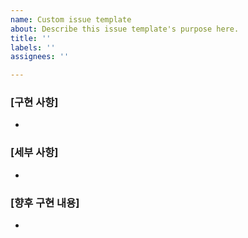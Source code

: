 ```yaml
---
name: Custom issue template
about: Describe this issue template's purpose here.
title: ''
labels: ''
assignees: ''

---
```


### [구현 사항]
- 

### [세부 사항]
- 

### [향후 구현 내용]
-
